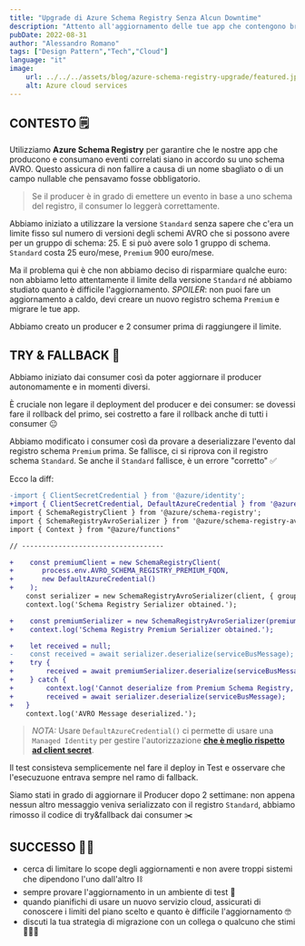 ```yaml
---
title: "Upgrade di Azure Schema Registry Senza Alcun Downtime"
description: "Attento all'aggiornamento delle tue app che contengono breaking changes. Prendi spunto da ciò che ho fatto."
pubDate: 2022-08-31
author: "Alessandro Romano"
tags: ["Design Pattern","Tech","Cloud"]
language: "it"
image:
    url: ../../../assets/blog/azure-schema-registry-upgrade/featured.jpg
    alt: Azure cloud services
---
```


## CONTESTO 🗒️

Utilizziamo **Azure Schema Registry** per garantire che le nostre app che producono e consumano eventi correlati siano in accordo su uno schema AVRO. Questo assicura di non fallire a causa di un nome sbagliato o di un campo nullable che pensavamo fosse obbligatorio.

> Se il producer è in grado di emettere un evento in base a uno schema del registro, il consumer lo leggerà correttamente.

Abbiamo iniziato a utilizzare la versione `Standard` senza sapere che c'era un limite fisso sul numero di versioni degli schemi AVRO che si possono avere per un gruppo di schema: 25. E si può avere solo 1 gruppo di schema. `Standard` costa 25 euro/mese, `Premium` 900 euro/mese.

Ma il problema qui è che non abbiamo deciso di risparmiare qualche euro: non abbiamo letto attentamente il limite della versione `Standard` né abbiamo studiato quanto è difficile l'aggiornamento. _SPOILER_: non puoi fare un aggiornamento a caldo, devi creare un nuovo registro schema `Premium` e migrare le tue app.

Abbiamo creato un producer e 2 consumer prima di raggiungere il limite.

## TRY & FALLBACK 🦾

Abbiamo iniziato dai consumer così da poter aggiornare il producer autonomamente e in momenti diversi.

È cruciale non legare il deployment del producer e dei consumer: se dovessi fare il rollback del primo, sei costretto a fare il rollback anche di tutti i consumer 😐

Abbiamo modificato i consumer così da provare a deserializzare l'evento dal registro schema `Premium` prima. Se fallisce, ci si riprova con il registro schema `Standard`. Se anche il `Standard` fallisce, è un errore "corretto" ✅

Ecco la diff:

```diff
-import { ClientSecretCredential } from '@azure/identity';
+import { ClientSecretCredential, DefaultAzureCredential } from '@azure/identity';
import { SchemaRegistryClient } from '@azure/schema-registry';
import { SchemaRegistryAvroSerializer } from '@azure/schema-registry-avro';
import { Context } from "@azure/functions"

// -----------------------------------

+    const premiumClient = new SchemaRegistryClient(
+       process.env.AVRO_SCHEMA_REGISTRY_PREMIUM_FQDN,
+       new DefaultAzureCredential()
+    );
    const serializer = new SchemaRegistryAvroSerializer(client, { groupName: 'ALL_AVRO_SCHEMA' });
    context.log('Schema Registry Serializer obtained.');

+    const premiumSerializer = new SchemaRegistryAvroSerializer(premiumClient, { groupName: 'ALL_AVRO_SCHEMA' });
+    context.log('Schema Registry Premium Serializer obtained.');

+    let received = null;
-    const received = await serializer.deserialize(serviceBusMessage);
+    try {
+        received = await premiumSerializer.deserialize(serviceBusMessage);
+    } catch {
+        context.log('Cannot deserialize from Premium Schema Registry, fallbacking to Standard...');
+        received = await serializer.deserialize(serviceBusMessage);
+   }
    context.log('AVRO Message deserialized.');
```

> _NOTA:_ Usare `DefaultAzureCredential()` ci permette di usare una `Managed Identity` per gestire l'autorizzazione [**che è meglio rispetto ad client secret**](https://docs.microsoft.com/en-us/azure/active-directory/managed-identities-azure-resources/overview).

Il test consisteva semplicemente nel fare il deploy in Test e osservare che l'esecuzuone entrava sempre nel ramo di fallback.

Siamo stati in grado di aggiornare il Producer dopo 2 settimane: non appena nessun altro messaggio veniva serializzato con il registro `Standard`, abbiamo rimosso il codice di try&fallback dai consumer ✂️

## SUCCESSO 🤘🏻

- cerca di limitare lo scope degli aggiornamenti e non avere troppi sistemi che dipendono l'uno dall'altro ⛓️
- sempre provare l'aggiornamento in un ambiente di test 🦺
- quando pianifichi di usare un nuovo servizio cloud, assicurati di conoscere i limiti del piano scelto e quanto è difficile l'aggiornamento 🤓
- discuti la tua strategia di migrazione con un collega o qualcuno che stimi 🧑‍🤝‍🧑
